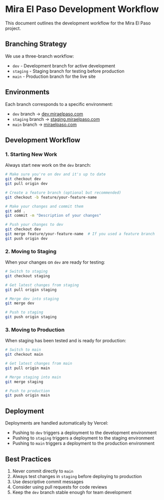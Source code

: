 # Mira El Paso Development Workflow

This document outlines the development workflow for the Mira El Paso project.

## Branching Strategy

We use a three-branch workflow:

- `dev` - Development branch for active development
- `staging` - Staging branch for testing before production
- `main` - Production branch for the live site

## Environments

Each branch corresponds to a specific environment:

- `dev` branch → [dev.miraelpaso.com](https://dev.miraelpaso.com)
- `staging` branch → [staging.miraelpaso.com](https://staging.miraelpaso.com)
- `main` branch → [miraelpaso.com](https://miraelpaso.com)

## Development Workflow

### 1. Starting New Work

Always start new work on the `dev` branch:

```bash
# Make sure you're on dev and it's up to date
git checkout dev
git pull origin dev

# Create a feature branch (optional but recommended)
git checkout -b feature/your-feature-name

# Make your changes and commit them
git add .
git commit -m "Description of your changes"

# Push your changes to dev
git checkout dev
git merge feature/your-feature-name  # If you used a feature branch
git push origin dev
```

### 2. Moving to Staging

When your changes on `dev` are ready for testing:

```bash
# Switch to staging
git checkout staging

# Get latest changes from staging
git pull origin staging

# Merge dev into staging
git merge dev

# Push to staging
git push origin staging
```

### 3. Moving to Production

When staging has been tested and is ready for production:

```bash
# Switch to main
git checkout main

# Get latest changes from main
git pull origin main

# Merge staging into main
git merge staging

# Push to production
git push origin main
```

## Deployment

Deployments are handled automatically by Vercel:

- Pushing to `dev` triggers a deployment to the development environment
- Pushing to `staging` triggers a deployment to the staging environment
- Pushing to `main` triggers a deployment to the production environment

## Best Practices

1. Never commit directly to `main`
2. Always test changes in `staging` before deploying to production
3. Use descriptive commit messages
4. Consider using pull requests for code reviews
5. Keep the `dev` branch stable enough for team development
